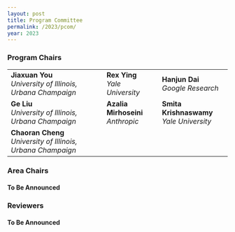 ```yaml
---
layout: post
title: Program Committee
permalink: /2023/pcom/
year: 2023
---
```


### Program Chairs

<table>
<tr>
    <td><strong>Jiaxuan You</strong><br><em>University of Illinois, Urbana Champaign</em></td>
    <td><strong>Rex Ying</strong><br><em>Yale University</em></td>
    <td><strong>Hanjun Dai</strong><br><em>Google Research</em></td>
</tr>
<tr>
    <td><strong>Ge Liu</strong><br><em>University of Illinois, Urbana Champaign</em></td>
    <td><strong>Azalia Mirhoseini</strong><br><em>Anthropic</em></td>
    <td><strong>Smita Krishnaswamy</strong><br><em>Yale University</em></td>
</tr>
<tr>
    <td><strong>Chaoran Cheng</strong><br><em>University of Illinois, Urbana Champaign</em></td>
    <td></td>
    <td></td>
</tr>
</table>


### Area Chairs

#### To Be Announced

### Reviewers

#### To Be Announced